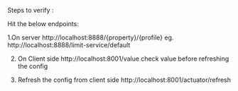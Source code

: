 Steps to verify :

Hit the below endpoints:

1.On server
 http://localhost:8888/{property}/{profile}
eg. http://localhost:8888/limit-service/default

2. On Client side
  http://localhost:8001/value
  check value before refreshing the config
  
3. Refresh the config from client side
	http://localhost:8001/actuator/refresh